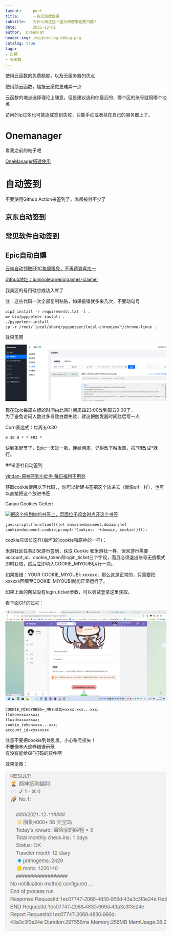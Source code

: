 ```yaml
---
layout:     post
title:      一些云函数部署
subtitle:   为什么搞这些？因为即使懒也要白嫖！
date:       2021-12-01
author:  DreamCat
header-img: img/post-bg-debug.png
catalog: true
tags:
- 白嫖
- 云函数
---
```


使用云函数的免费额度，以及无服务器的优点

使用鹅云函数，福报云感觉更难弄一点

云函数的地点选择理论上随意，但是建议选和你最近的，哪个区的账号就用哪个地点

访问的ip过多也可能造成签到失败，只能手动或者挂在自己的服务器上了。

# Onemanager

看我之前的帖子吧

<a href="https://dreamingcats.github.io/2021/11/06/%E6%B8%A3%E6%B8%A3%E8%BE%89%E7%9A%84OneManager/" target="_blank">OneManager搭建使用</a>

# 自动签到

不要使用Github Action来签到了，库都被封不少了

## 京东自动签到

## 常见软件自动签到

## Epic自动白嫖

<a href="https://www.coolapk.com/feed/30458312?shareKey=MzI1MmUwZTg4MmYyNjE5ZmI5NTU~&shareFrom=com.coolapk.market_11.4.6" target="_blank">云端自动领取EPIC每周限免，不再遗漏喜加一</a>

<a href="https://github.com/luminoleon/epicgames-claimer" target="_blank">Github地址：luminoleon/epicgames-claimer</a>

我美区的号用硅谷成功入库了

注：这些代码一次全部复制粘贴，如果报错就多来几次，不要动句号

```
pip3 install -r requirements.txt -t .
mv bin/pyppeteer-install .
./pyppeteer-install
cp -r /root/.local/share/pyppeteer/local-chromium/*/chrome-linux .
```

效果见图

![](https://github.com/DreamingCats/dreamingcats.github.io/raw/main/img/SCF/Epic/Success.png)

现在Epic每周白嫖的时间由北京时间周四23:00改到周五0:00了，  
为了避免访问人数过多导致白嫖失败，建议把触发器时间往后写一点

Corn表达式：每周五0:30

```
0 30 0 * * FRI *
```

快到圣诞节了，Epic一天送一款，连续两周，记得改下触发器，把FRI改成*就行。

##米游社自动签到

<a href="https://www.yindan.me/tutorial/genshin-impact-helper.html" target="_blank">yindan-原神签到小助手 每日福利不用愁</a>

获取cookie使用以下代码，，你可以新建书签把这个放进去（就像url一样），也可以直接把这个放进书签

Ganyu Cookies Getter:

<a href="javascript:(function(){let domain=document.domain;let cookie=document.cookie;prompt('Cookies: '+domain, cookie)})();" target="_blank"><img src="https://i.loli.net/2021/07/10/1hx68db4muqfWaB.png">把这个拖到你的书签上，页面位于鸡舍时点开这个书签</a>

```
javascript:(function(){let domain=document.domain;let cookie=document.cookie;prompt('Cookies: '+domain, cookie)})();
```

cookie应该长这样(崩坏3的cookie和原神的一样)：

米游社区任务即米游币签到，获取 Cookie 和米游社一样，但米游币需要account_id、cookie_token和login_ticket三个字段，而且必须退出账号无痕模式即时获取，然后立即填入COOKIE_MIYOUBI运行一次。

如果报错：YOUR COOKIE_MIYOUBI: xxxxxx，那么这是正常的，只需要把xxxxxx回填至COOKIE_MIYOUBI就能正常运行了。

如果上面的网站没有login_ticket参数，可以尝试登录这里获取。

看下面GIF的过程：

![](https://github.com/DreamingCats/dreamingcats.github.io/raw/main/img/YuanShen/GetCookie.gif)

```
COOKIE_MIHOYOBBS=_MHYUUID=xxxx-xxx...xxx;
ltoken=xxxxxxx;
ltuid=xxxxxxxx;
cookie_token=xxx...xxx;
account_id=xxxxxxxx
```

注意不要把cookie到处乱发，小心账号损失！  
~~不要像本人这样错误示范~~  
有没有能给GIF打码的软件啊

效果见图：

![](https://github.com/DreamingCats/dreamingcats.github.io/raw/main/img/YuanShen/AutoSignSuccess.png)